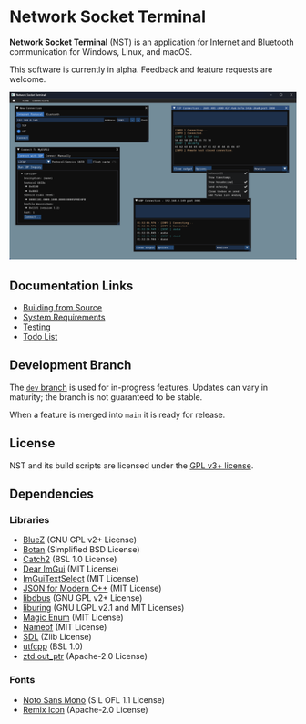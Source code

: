 # Network Socket Terminal

**Network Socket Terminal** (NST) is an application for Internet and Bluetooth communication for Windows, Linux, and macOS.

This software is currently in alpha. Feedback and feature requests are welcome.

![Screenshot](img/screenshot.png)

## Documentation Links

- [Building from Source](building.md)
- [System Requirements](requirements.md)
- [Testing](testing.md)
- [Todo List](todo.txt)

## Development Branch

The [`dev` branch](https://github.com/NSTerminal/terminal/tree/dev) is used for in-progress features. Updates can vary in maturity; the branch is not guaranteed to be stable.

When a feature is merged into `main` it is ready for release.

## License

NST and its build scripts are licensed under the [GPL v3+ license](../COPYING).

## Dependencies

### Libraries

- [BlueZ](https://github.com/bluez/bluez/tree/master/lib) (GNU GPL v2+ License)
- [Botan](https://botan.randombit.net/) (Simplified BSD License)
- [Catch2](https://github.com/catchorg/Catch2) (BSL 1.0 License)
- [Dear ImGui](https://www.github.com/ocornut/imgui) (MIT License)
- [ImGuiTextSelect](https://github.com/AidanSun05/ImGuiTextSelect) (MIT License)
- [JSON for Modern C++](https://github.com/nlohmann/json) (MIT License)
- [libdbus](https://www.freedesktop.org/wiki/Software/dbus) (GNU GPL v2+ License)
- [liburing](https://github.com/axboe/liburing) (GNU LGPL v2.1 and MIT Licenses)
- [Magic Enum](https://github.com/Neargye/magic_enum) (MIT License)
- [Nameof](https://github.com/Neargye/nameof) (MIT License)
- [SDL](https://www.libsdl.org/) (Zlib License)
- [utfcpp](https://github.com/nemtrif/utfcpp) (BSL 1.0)
- [ztd.out_ptr](https://github.com/soasis/out_ptr) (Apache-2.0 License)

### Fonts

- [Noto Sans Mono](https://fonts.google.com/noto/specimen/Noto+Sans+Mono) (SIL OFL 1.1 License)
- [Remix Icon](https://remixicon.com/) (Apache-2.0 License)
